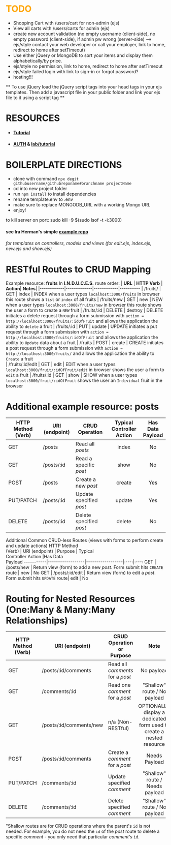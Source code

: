 # <span style="color:orange">TODO</span>

-   Shopping Cart with /users/cart for non-admin (ejs)
-   View all carts with /users/carts for admin (ejs)
-   create new account validation (no empty username (client-side), no empty password (client-side), if admin pw wrong (server-side) --> ejs/style contact your web developer or call your employer, link to home, redirect to home after setTimeout)
-   Use either jQuery or MongoDB to sort your items and display them alphabetically/by price.
-   ejs/style no permission, link to home, redirect to home after setTimeout
-   ejs/style failed login with link to sign-in or forgot password?
-   hosting!!!

** To use jQuery load the jQuery script tags into your head tags in your ejs templates. Then add a javascript file in your public folder and link your ejs file to it using a script tag **

# RESOURCES

-   #### <a href="https://www.youtube.com/playlist?list=PLY6oTPmKnKbb4uE8ym45pLaaE76sUwvBL">Tutorial</a>
-   #### <a href="https://tuts.alexmercedcoder.com/2020/AuthConcept/">AUTH</a> & [lab/tutorial](https://jedi.mycohort.download/full-stack-development/week-9/day-2/lecture-materials/authentication-with-bcrypt-and-sessions/)

# BOILERPLATE DIRECTIONS

-   clone with command `npx degit githubusername/githubreponame#branchname projectName`
-   cd into new project folder
-   run `npm install` to install dependencies
-   rename template.env to .env
-   make sure to replace MONGODB_URL with a working Mongo URL
-   enjoy!

to kill server on port: sudo kill -9 $(sudo lsof -t -i:3000)

#### see Ira Herman's simple [example repo](https://github.com/iscott/fruits-express-mongo-project-starter)

###### for templates on controllers, models and views (for edit.ejs, index.ejs, new.ejs and show.ejs)

# RESTful Routes to CRUD Mapping

Example resource: **fruits**
In **I.N.D.U.C.E.S.** route order:
| **URL** | **HTTP Verb** | **Action**| **Notes**|
|------------|-------------|------------|----------
| /fruits/ | GET | index | INDEX when a user types `localhost:3000/fruits` in browser this route shows a `list` or `index` of all fruits
| /fruits/new | GET | new | NEW when a user types `localhost:3000/fruits/new` in browser this route shows the user a form to create a `NEW` fruit
| /fruits/:id | DELETE | destroy | DELETE initiates a delete request through a form submission with `action = http://localhost:3000/fruits/:idOfFruit` and allows the application the ability to `delete` a fruit
| /fruits/:id | PUT | update | UPDATE initiates a put request through a form submission with `action = http://localhost:3000/fruits/:idOfFruit` and allows the application the ability to `Update` data about a fruit
| /fruits | POST | create | CREATE initiates a post request through a form submission with `action = http://localhost:3000/fruits/` and allows the application the ability to `Create` a fruit  
| /fruits/:id/edit | GET | edit | EDIT when a user types `localhost:3000/fruit/:idOfFruit/edit` in browser shows the user a form to `edit` a fruit
| /fruits/:id | GET | show | SHOW when a user types `localhost:3000/fruit/:idOfFruit` shows the user an `Individual` fruit in the browser

# Additional example resource: **posts**

| HTTP Method<br>(Verb) | URI (endpoint) | CRUD Operation          | Typical<br>Controller Action | Has Data<br>Payload |
| --------------------- | -------------- | ----------------------- | :--------------------------: | :-----------------: |
| GET                   | /posts         | Read all _posts_        |            index             |         No          |
| GET                   | /posts/:id     | Read a specific _post_  |             show             |         No          |
| POST                  | /posts         | Create a new _post_     |            create            |         Yes         |
| PUT/PATCH             | /posts/:id     | Update specified _post_ |            update            |         Yes         |
| DELETE                | /posts/:id     | Delete specified _post_ |            delete            |         No          |

Additional Common CRUD-less Routes (views with forms to perform create and update actions)
HTTP Method<br>(Verb) | URI (endpoint) | Purpose | Typical<br>Controller Action |Has Data<br>Payload
-----------|------------------|------------------|:---:|:---:
GET | /posts/new | Return view (form) to add a new _post_. Form submit hits `CREATE` route | new | No
GET | /posts/:id/edit | Return view (form) to edit a _post_. Form submit hits `UPDATE` route| edit | No

# Routing for Nested Resources (One:Many & Many:Many Relationships)

| HTTP Method<br>(Verb) | URI (endpoint)          | CRUD Operation<br>or Purpose     |                                 Note                                 |
| --------------------- | ----------------------- | -------------------------------- | :------------------------------------------------------------------: |
| GET                   | /posts/:id/comments     | Read all _comments_ for a _post_ |                              No payload                              |
| GET                   | /comments/:id           | Read one _comment_ for a _post_  |                     "Shallow" route / No payload                     |
| GET                   | /posts/:id/comments/new | n/a (Non-RESTful)                | OPTIONALLY display a dedicated form used to create a nested resource |
| POST                  | /posts/:id/comments     | Create a _comment_ for a _post_  |                            Needs Payload                             |
| PUT/PATCH             | /comments/:id           | Update specified _comment_       |                   "Shallow" route / Needs payload                    |
| DELETE                | /comments/:id           | Delete specified _comment_       |                     "Shallow" route / No payload                     |

"Shallow routes are for CRUD operations where the parent's `id` is not needed. For example,
you do not need the `id` of the _post_ route to delete a specific _comment_ - you only
need that particular _comment's_ `id`.
